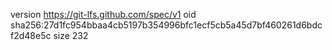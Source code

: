 version https://git-lfs.github.com/spec/v1
oid sha256:27d1fc954bbaa4cb5197b354996bfc1ecf5cb5a45d7bf460261d6bdcf2d48e5c
size 232
